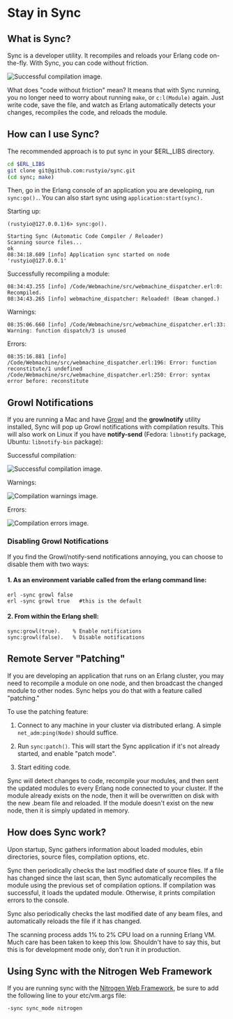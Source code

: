 # Stay in Sync

## What is Sync?

Sync is a developer utility. It recompiles and reloads your Erlang
code on-the-fly. With Sync, you can code without friction.

![Successful compilation image.](http://rusty.io.s3.amazonaws.com/sync/sync_01.png)

What does "code without friction" mean? It means that with Sync
running, you no longer need to worry about running `make`, or
`c:l(Module)` again. Just write code, save the file, and watch as
Erlang automatically detects your changes, recompiles the code, and
reloads the module.

## How can I use Sync?

The recommended approach is to put sync in your $ERL_LIBS directory.

```bash
cd $ERL_LIBS
git clone git@github.com:rustyio/sync.git
(cd sync; make)
```

Then, go in the Erlang console of an application you are developing,
run `sync:go().`. You can also start sync using
`application:start(sync).`

Starting up:

```
(rustyio@127.0.0.1)6> sync:go().

Starting Sync (Automatic Code Compiler / Reloader)
Scanning source files...
ok
08:34:18.609 [info] Application sync started on node 'rustyio@127.0.0.1'
```

Successfully recompiling a module:

```
08:34:43.255 [info] /Code/Webmachine/src/webmachine_dispatcher.erl:0: Recompiled.
08:34:43.265 [info] webmachine_dispatcher: Reloaded! (Beam changed.)
```

Warnings:

```
08:35:06.660 [info] /Code/Webmachine/src/webmachine_dispatcher.erl:33: Warning: function dispatch/3 is unused
```

Errors:

```
08:35:16.881 [info] /Code/Webmachine/src/webmachine_dispatcher.erl:196: Error: function reconstitute/1 undefined
/Code/Webmachine/src/webmachine_dispatcher.erl:250: Error: syntax error before: reconstitute
```

## Growl Notifications

If you are running a Mac and have [Growl](http://growl.info) and the
**growlnotify** utility installed, Sync will pop up Growl
notifications with compilation results.  This will also work on Linux
if you have **notify-send** (Fedora: `libnotify` package, Ubuntu:
`libnotify-bin` package):

Successful compilation:

![Successful compilation image.](http://rusty.io.s3.amazonaws.com/sync/sync_01.png)

Warnings:

![Compilation warnings image.](http://rusty.io.s3.amazonaws.com/sync/sync_02.png)

Errors:

![Compilation errors image.](http://rusty.io.s3.amazonaws.com/sync/sync_03.png)

### Disabling Growl Notifications

If you find the Growl/notify-send notifications annoying, you can
choose to disable them with two ways:

#### 1. As an environment variable called from the erlang command line:

    erl -sync growl false
    erl -sync growl true   #this is the default


#### 2. From within the Erlang shell:

    sync:growl(true).    % Enable notifications
    sync:growl(false).   % Disable notifications

## Remote Server "Patching"

If you are developing an application that runs on an Erlang cluster,
you may need to recompile a module on one node, and then broadcast the
changed module to other nodes. Sync helps you do that with a feature
called "patching."

To use the patching feature:

1. Connect to any machine in your cluster via distributed
erlang. A simple `net_adm:ping(Node)` should suffice.

2. Run `sync:patch()`. This will start the Sync application if it's not
already started, and enable "patch mode".

3. Start editing code.

Sync will detect changes to code, recompile your modules, and then
sent the updated modules to every Erlang node connected to your
cluster. If the module already exists on the node, then it will be
overwritten on disk with the new .beam file and reloaded. If the
module doesn't exist on the new node, then it is simply updated in
memory.

## How does Sync work?

Upon startup, Sync gathers information about loaded modules, ebin
directories, source files, compilation options, etc.

Sync then periodically checks the last modified date of source
files. If a file has changed since the last scan, then Sync
automatically recompiles the module using the previous set of
compilation options. If compilation was successful, it loads the
updated module. Otherwise, it prints compilation errors to the
console.

Sync also periodically checks the last modified date of any beam
files, and automatically reloads the file if it has changed.

The scanning process adds 1% to 2% CPU load on a running Erlang
VM. Much care has been taken to keep this low. Shouldn't have to say
this, but this is for development mode only, don't run it in
production.

## Using Sync with the Nitrogen Web Framework

If you are running sync with the [Nitrogen Web Framework](http://www.nitrogenproject.com), be sure to add the following line to your etc/vm.args file:

```
-sync sync_mode nitrogen
```


